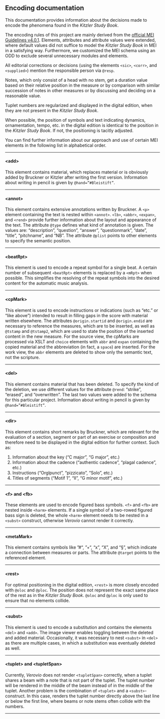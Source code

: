 ## Encoding documentation

This documentation provides information about the decisions made to encode the phenomena found in the *Kitzler Study Book*. 

The encoding rules of this project are mainly derived from the [official MEI Guidelines v4.0.1](https://music-encoding.org/guidelines/v4/content/). Elements, attributes and attribute values were extended, where default values did not suffice to model the *Kitzler Study Book* in MEI in a satisfying way. Furthermore, we customized the MEI schema using an ODD to exclude several unnecessary modules and elements. 

All editorial corrections or decisions (using the elements `<sic>`, `<corr>`, and `<supplied>`) mention the responsible person via `@resp`. 

Notes, which only consist of a head with no stem, get a duration value based on their relative position in the measure or by comparison with similar succession of notes in other measures or by discussing and deciding on a reasonable value.

Tuplet numbers are regularized and displayed in the digital edition, when they are not present in the *Kitzler Study Book*.

When possible, the position of symbols and text indicating dynamics, ornamentation, tempo, etc. in the digital edition is identical to the position in the *Kitzler Study Book*. If not, the positioning is tacitly adjusted. 

You can find further information about our approach and use of certain MEI elements in the following list in alphabetical order.

---

#### &lt;add&gt;


This element contains material, which replaces material or is obviously added by Bruckner or Kitzler after writing the first version. Information about writing in pencil is given by `@hand=”#Bleistift”`. 

---

#### &lt;annot&gt;

This element contains extensive annotations written by Bruckner. A `<p>` element containing the text is nested within `<annot>`. `<lb>`, `<abbr>`, `<expan>`, and `<rend>` provide further information about the layout and appearance of the text. The attribute `@type` defines what kind of annotation is given. The values are: “description”, “question”, “answer”, “questionmark”, “date”, “title”, “pitchname”, and “NB”. The attribute `@plist` points to other elements to specify the semantic position.



---

#### &lt;beatRpt&gt;

This element is used to encode a repeat symbol for a single beat. A certain number of subsequent `<beatRpt>` elements is replaced by a `<mRpt>` when possible. This simplifies the resolving of the repeat symbols into the desired content for the automatic music analysis. 

---

#### &lt;cpMark&gt;

This element is used to encode instructions or indications (such as “etc.” or “like above”) intended to result in filling gaps in the score with material written elsewhere. The attributes `@origin.startid` and `@origin.endid` are necessary to reference the measures, which are to be inserted, as well as `@tstamp` and `@tstamp2`, which are used to state the position of the inserted content in the new measure. For the source view, the cpMarks are processed via XSLT and `choice` elements with `abbr` and `expan` containing the copied material and the abbreviation (in fact, a `space`) are inserted. For the work view, the `abbr` elements are deleted to show only the semantic text, not the scripture.

---

#### &lt;del&gt;

This element contains material that has been deleted. To specify the kind of the deletion, we use different values for the attribute `@rend`: “strike”, “erased”, and “overwritten”. The last two values were added to the schema for this particular project. Information about writing in pencil is given by `@hand=”#Bleistift”`. 

---

#### &lt;dir&gt;

This element contains short remarks by Bruckner, which are relevant for the evaluation of a section, segment or part of an exercise or composition and therefore need to be displayed in the digital edition for further context. Such as:
1.  Information about the key (“C major”, “G major”, etc.)
2.  Information about the cadence (“authentic cadence”, “plagal cadence”, etc.)
3.  Instructions (“Orglpunct”, “pizzicato”, “Solo”, etc.)
4.  Titles of segments (“Motif 1”, “II”, “G minor motif”, etc.) 

---

#### &lt;f&gt; and &lt;fb&gt;

These elements are used to encode figured bass symbols. `<f>` and `<fb>` are nested inside `<harm>` elements. If a single symbol of a two-rowed figured bass sign is deleted, the whole `<harm>` element needs to be nested in a `<subst>` construct, otherwise *Verovio* cannot render it correctly.

---

#### &lt;metaMark&gt;

This element contains symbols like ”#“, ”+“, “x”, “X”, and “§”, which indicate a connection between measures or parts. The attribute `@target` points to the referenced element. 

---

#### &lt;rest&gt;

For optimal positioning in the digital edition, `<rest>` is more closely encoded with `@oloc` and `@ploc`. The position does not represent the exact same place of the rest as in the *Kitzler Study Book*. `@oloc` and `@ploc` is only used to ensure that no elements collide. 

---

#### &lt;subst&gt;

This element is used to encode a substitution and contains the elements `<del>` and `<add>`. The image viewer enables toggling between the deleted and added material. Occasionally, it was necessary to nest `<subst>` in `<del>` as there are multiple cases, in which a substitution was eventually deleted as well.

---

#### &lt;tuplet&gt; and &lt;tupletSpan&gt;

Currently, *Verovio* does not render `<tupletSpan>` correctly, when a tuplet shares a beam with a note that is not part of the tuplet. The tuplet number will be rendered in the middle of the beam instead of in the middle of the tuplet. Another problem is the combination of `<tuplet>` and a `<subst>`-construct. In this case, 
renders the tuplet number directly above the last line or below the first line, where beams or note stems often collide with the numbers.

---

